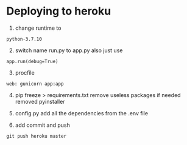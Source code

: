 # Deploying to heroku

1. change runtime to 
```
python-3.7.10
```

2. switch name run.py to app.py
also just use 
```
app.run(debug=True)
```

3. procfile 
```
web: gunicorn app:app
```
4. pip freeze > requirements.txt
remove useless packages if needed
removed pyinstaller

5. config.py
add all the dependencies from the .env file

6. add commit and push
```
git push heroku master
```
